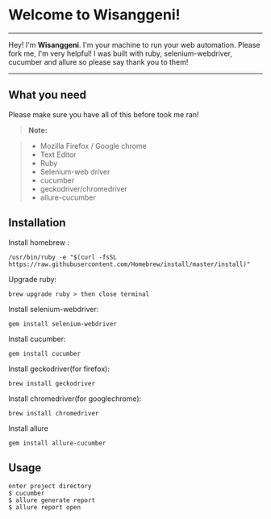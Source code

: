 Welcome to Wisanggeni!
===================

----------
Hey! I'm **Wisanggeni**. I'm your machine to run your web automation.
Please fork me, I'm very helpful! I was built with ruby, selenium-webdriver, cucumber and allure so please say thank you to them!


----------
What you need
-------------

Please make sure you have all of this before took me ran!

> **Note:**

> - Mozilla Firefox / Google chrome
> - Text Editor
> - Ruby
> - Selenium-web driver
> - cucumber
> - geckodriver/chromedriver
> - allure-cucumber

Installation
-------------
Install homebrew :


	/usr/bin/ruby -e "$(curl -fsSL https://raw.githubusercontent.com/Homebrew/install/master/install)"

Upgrade ruby:

	brew upgrade ruby > then close terminal

Install selenium-webdriver:

	gem install selenium-webdriver

Install cucumber:

	gem install cucumber

Install geckodriver(for firefox):

	brew install geckodriver

Install chromedriver(for googlechrome):

	brew install chromedriver

Install allure

	gem install allure-cucumber

Usage
-------------
	enter project directory
	$ cucumber
	$ allure generate report
	$ allure report open
